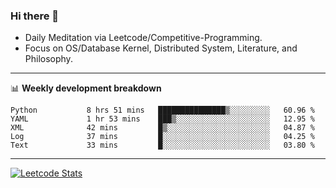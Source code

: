 ### Hi there 👋
* Daily Meditation via Leetcode/Competitive-Programming.
* Focus on OS/Database Kernel, Distributed System, Literature, and Philosophy.

-------

📊 **Weekly development breakdown**
<!--START_SECTION:waka-->

```text
Python           8 hrs 51 mins   ███████████████▒░░░░░░░░░   60.96 %
YAML             1 hr 53 mins    ███▒░░░░░░░░░░░░░░░░░░░░░   12.95 %
XML              42 mins         █▒░░░░░░░░░░░░░░░░░░░░░░░   04.87 %
Log              37 mins         █░░░░░░░░░░░░░░░░░░░░░░░░   04.25 %
Text             33 mins         █░░░░░░░░░░░░░░░░░░░░░░░░   03.80 %
```

<!--END_SECTION:waka-->

-------

[![Leetcode Stats](https://leetcard.jacoblin.cool/hzhang413?font=Fira+Mono)](https://leetcode.com/hzhang413)
<!-- ![image](./cyberpunk-ghost-in-the-shell.gif)
![image](./gis-archive.png) -->
